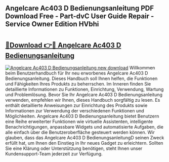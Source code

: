## Angelcare Ac403 D Bedienungsanleitung PDF Download Free - Part-dvC User Guide Repair - Service Owner Edition HVbhi

# <h2><a href="http://df544f.blite.top/?on=Angelcare+Ac403+D+Bedienungsanleitung">🔗Download 👉🔴 Angelcare Ac403 D Bedienungsanleitung</a></h2>

[![Angelcare Ac403 D Bedienungsanleitung new download](https://i.imgur.com/lujVjoI.png)](http://df544f.blite.top/?on=Angelcare+Ac403+D+Bedienungsanleitung)
Willkommen beim Benutzerhandbuch für Ihr neu erworbenes Angelcare Ac403 D Bedienungsanleitung. Dieses Handbuch soll Ihnen helfen, die Funktionen und Fähigkeiten Ihres Produkts zu beherrschen. Im Inneren finden Sie detaillierte Informationen zu Funktionen, Einrichtung, Verwendung, Wartung und Problemlösung. Bevor Sie Ihr Angelcare Ac403 D Bedienungsanleitung verwenden, empfehlen wir Ihnen, dieses Handbuch sorgfältig zu lesen. Es enthält detaillierte Anweisungen zur Einrichtung des Produkts sowie Informationen zur Verwendung der verschiedenen Funktionen und Möglichkeiten. Angelcare Ac403 D Bedienungsanleitung bietet Benutzern eine Reihe erweiterter Funktionen wie virtuelle Assistenten, intelligente Benachrichtigungen, anpassbare Widgets und automatisierte Aufgaben, die alle einfach über die Benutzeroberfläche gesteuert werden können. Wir glauben, dass das Angelcare Ac403 D BedienungsanleitungD seinen Zweck erfüllt hat, um Ihnen den Einstieg in Ihr neues Gadget zu erleichtern. Sollten Sie eine Klärung oder Unterstützung benötigen, steht Ihnen unser Kundensupport-Team jederzeit zur Verfügung.
